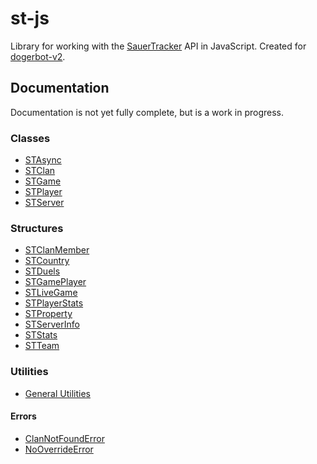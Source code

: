 # st-js
Library for working with the [SauerTracker](https://sauertracker.net/) API in JavaScript. Created for [dogerbot-v2](https://github.com/dogerish/dogerbot-v2).

## Documentation
Documentation is not yet fully complete, but is a work in progress.

### Classes
* [STAsync](docs/class/async.md)
* [STClan](docs/class/clan.md)
* [STGame](docs/class/game.md)
* [STPlayer](docs/class/player.md)
* [STServer](docs/class/server.md)

### Structures
* [STClanMember](docs/struct/clanmember.md)
* [STCountry](docs/struct/country.md)
* [STDuels](docs/struct/duels.md)
* [STGamePlayer](docs/struct/gameplayer.md)
* [STLiveGame](docs/struct/livegame.md)
* [STPlayerStats](docs/struct/playerstats.md)
* [STProperty](docs/struct/property.md)
* [STServerInfo](docs/struct/serverinfo.md)
* [STStats](docs/struct/stats.md)
* [STTeam](docs/struct/team.md)

### Utilities
* [General Utilities](docs/utils/general.md)
#### Errors
* [ClanNotFoundError](docs/utils/errors/clannotfounderror.md)
* [NoOverrideError](docs/utils/errors/nooverrideerror.md)
